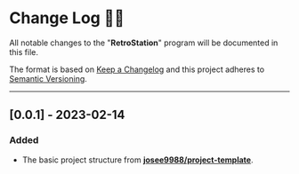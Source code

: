 <!-- markdownlint-disable MD024-->
# **Change Log** 📜📝

All notable changes to the "**RetroStation**" program will be documented in this file.

The format is based on [Keep a Changelog](https://keepachangelog.com/en/1.0.0/) and this project adheres to [Semantic Versioning](https://semver.org/spec/v2.0.0.html).

---

## [**0.0.1**] - 2023-02-14

### Added

* The basic project structure from **[josee9988/project-template](https://github.com/Josee9988/project-template)**.
